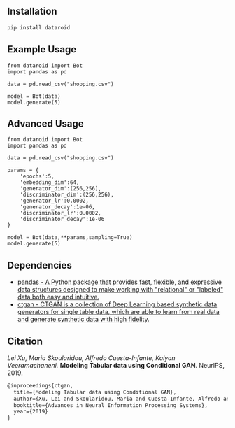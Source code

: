 ## Installation
```sh
pip install dataroid
```

## Example Usage
```python3
from dataroid import Bot
import pandas as pd

data = pd.read_csv("shopping.csv")

model = Bot(data)
model.generate(5)
```

## Advanced Usage
```python3
from dataroid import Bot
import pandas as pd

data = pd.read_csv("shopping.csv")

params = {
    'epochs':5,
    'embedding_dim':64,
    'generator_dim':(256,256),
    'discriminator_dim':(256,256),
    'generator_lr':0.0002,
    'generator_decay':1e-06,
    'discriminator_lr':0.0002,
    'discriminator_decay':1e-06
}

model = Bot(data,**params,sampling=True)
model.generate(5)
```

## Dependencies
- [pandas - A Python package that provides fast, flexible, and expressive data structures designed to make working with "relational" or "labeled" data both easy and intuitive. ](https://pandas.pydata.org/)
- [ctgan - CTGAN is a collection of Deep Learning based synthetic data generators for single table data, which are able to learn from real data and generate synthetic data with high fidelity.](https://sdv.dev/)

## Citation
*Lei Xu, Maria Skoularidou, Alfredo Cuesta-Infante, Kalyan Veeramachaneni.* **Modeling Tabular data using Conditional GAN**. NeurIPS, 2019.

```LaTeX
@inproceedings{ctgan,
  title={Modeling Tabular data using Conditional GAN},
  author={Xu, Lei and Skoularidou, Maria and Cuesta-Infante, Alfredo and Veeramachaneni, Kalyan},
  booktitle={Advances in Neural Information Processing Systems},
  year={2019}
}
```